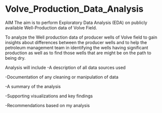 # Volve_Production_Data_Analysis

AIM
The aim is to perform Exploratory Data Analysis (EDA) on publicly available Well-Production data of Volve Field.

To analyze the Well production data of producer wells of Volve field to gain insights about differences between the producer wells and to help the petroleum management team in identifying the wells having significant production as well as to find those wells that are might be on the path to being dry.

Analysis will include
-A description of all data sources used

-Documentation of any cleaning or manipulation of data

-A summary of the analysis

-Supporting visualizations and key findings

-Recommendations based on my analysis
